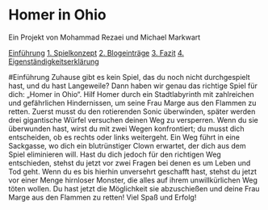 # Homer in Ohio

Ein Projekt von Mohammad Rezaei und Michael Markwart

[Einführung](#einf)
[1. Spielkonzept](#1)
[2. Blogeinträge](#2)
[3. Fazit](#3)
[4. Eigenständigkeitserklärung](#4)

#Einführung<a name="einf"></a>
Zuhause gibt es kein Spiel, das du noch nicht durchgespielt hast, und du hast Langeweile? Dann haben wir genau das richtige Spiel für dich: „Homer in Ohio“.                                                           Hilf Homer durch ein Stadtlabyrinth mit zahlreichen und gefährlichen Hindernissen, um seine Frau Marge aus den Flammen zu retten.                                                                                                       Zuerst musst du den rotierenden Sonic überwinden, später werden drei gigantische Würfel versuchen deinen Weg zu versperren. Wenn du sie überwunden hast, wirst du mit zwei Wegen konfrontiert; du musst dich entscheiden, ob es rechts oder links weitergeht. Ein Weg führt in eine Sackgasse, wo dich ein blutrünstiger Clown erwartet, der dich aus dem Spiel eliminieren will. Hast du dich jedoch für den richtigen Weg entschieden, stehst du jetzt vor zwei Fragen bei denen es um Leben und Tod geht. Wenn du es bis hierhin unversehrt geschafft hast, stehst du jetzt vor einer Menge hirnloser Monster, die alles auf ihrem unwillkürlichen Weg töten wollen. Du hast jetzt die Möglichkeit sie abzuschießen und deine Frau Marge aus den Flammen zu retten!
Viel Spaß und Erfolg!
